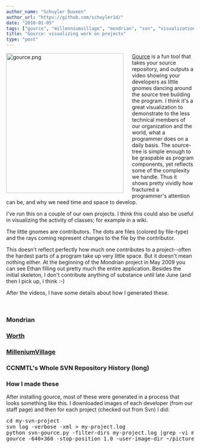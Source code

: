 ```yaml
---
author_name: "Schuyler Duveen"
author_url: "https://github.com/schuyler1d/"
date: "2010-01-05"
tags: ["gource", "millenniumvillage", "mondrian", "svn", "visualization", "worth"]
title: "Gource: visualizing work on projects"
type: "post"
---
```


<img alt="gource.png" src="http://ccnmtl.columbia.edu/compiled/gource.png" class="mt-image-right" style="padding-right: 20px;" height="375" width="315" align="left" />
<p><a href="http://infosthetics.com/archives/2009/12/gource_software_version_control_visualization.html">Gource</a> is a fun tool that takes your source repository, and outputs a video showing your developers as little gnomes dancing around the source tree building the program. I think it's a great visualization to demonstrate to the less technical members of our organization and the world, what a programmer does on a daily basis. The source-tree is simple enough to be graspable as program components, yet reflects some of the complexity we handle. Thus it shows pretty vividly how fractured a programmer's attention can be, and why we need time and space to develop.</p><p>I've run this on a couple of our own projects. I think this could also be useful in visualizing the activity of classes; for example in a wiki.<br /></p>

<!--more-->

<p>The little gnomes are contributors.  The dots are files (colored by 
file-type) and the rays coming represent changes to the file by the 
contributor.<br /></p><p>This doesn't reflect perfectly how much one contributes to a 
project--often the hardest parts of a program take up very little space.
  But it doesn't mean nothing either.  At the beginning of the Mondrian 
project in May 2009 you can see Ethan filling out pretty much the entire
 application.  Besides the initial skeleton, I don't contribute anything
 of substance until late June (and then I pick up, I think :-)</p><p>After the videos, I have some details about how I generated these.</p><p><br /></p>

<h3>Mondrian</h3>
<script type="text/javascript" src="http://ccnmtl.columbia.edu/stream/jsembed?file=test/flv/mondrian.flv&amp;width=640&amp;height=360&amp;protection=f8b09fe77b5547a95240e30168950b461a1fd267"></script>

<h3><a href="http://ccnmtl.columbia.edu/portfolio/social_work/multimedia_worth.html">Worth</a></h3>
<script type="text/javascript" src="http://ccnmtl.columbia.edu/stream/jsembed?file=test/flv/worth.flv&amp;width=640&amp;height=360&amp;protection=756dba4f10fc1b303768e3e8c2d328bee341e94c"></script>

<h3><a href="http://ccnmtl.columbia.edu/portfolio/social_sciences/millennium_village_s.html">MilleniumVillage</a></h3>
<script type="text/javascript" src="http://ccnmtl.columbia.edu/stream/jsembed?file=test/flv/milleniumvillage.flv&amp;width=640&amp;height=360&amp;protection=582594fc5da3b878798e0325f1ee7328a4bc314c"></script>

<h3>CCNMTL's Whole SVN Repository History (long)</h3>
<script type="text/javascript" src="http://ccnmtl.columbia.edu/stream/jsembed?file=test/flv/whole_svn.flv&amp;width=800&amp;height=600&amp;protection=e8f53f6bc75b5618e26184ce940cb7e04ca5aa31"></script>

<h3>How I made these</h3>
<p>After installing gource, most of these were generated in a process that looks something like this. I downloaded images of each developer (from our staff page) and then for each project (checked out from Svn) I did:
</p><pre>cd my-svn-project
svn log -verbose -xml &gt; my-project.log
python svn-gource.py -filter-dirs my-project.log |grep -vi mochikit|grep -vi tiny_mce|grep -vi yui &gt; gource.log
gource -640×360 -stop-position 1.0 -user-image-dir ~/pictures/ccnmtlavatars -hide-filenames -a 100 -s 0.5 -log-format custom gource.log -output-ppm-stream - |ffmpeg -y -b 3000K -r 60 -f image2pipe -vcodec ppm -i - gource.flv
</pre>
